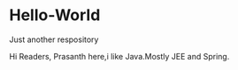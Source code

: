 # Hello-World
Just another respository


Hi Readers,
           Prasanth here,i like Java.Mostly JEE and Spring.
